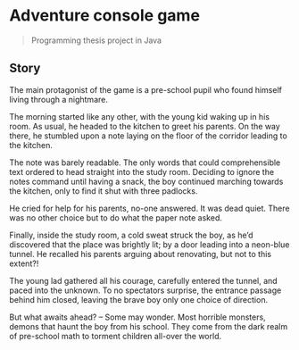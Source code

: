 # Adventure console game

> Programming thesis project in Java

## Story

The main protagonist of the game is a pre-school pupil who found himself living through a nightmare.

The morning started like any other, with the young kid waking up in his room. As usual, he headed to the kitchen to greet his parents. On the way there, he stumbled upon a note laying on the floor of the corridor leading to the kitchen. 

The note was barely readable. The only words that could comprehensible text ordered to head straight into the study room. Deciding to ignore the notes command until having a snack, the boy continued marching towards the kitchen, only to find it shut with three padlocks.

He cried for help for his parents, no-one answered. It was dead quiet. There was no other choice but to do what the paper note asked. 

Finally, inside the study room, a cold sweat struck the boy, as he’d discovered that the place was brightly lit; by a door leading into a neon-blue tunnel. He recalled his parents arguing about renovating, but not to this extent?!

The young lad gathered all his courage, carefully entered the tunnel, and paced into the unknown. To no spectators surprise, the entrance passage behind him closed, leaving the brave boy only one choice of direction.

But what awaits ahead? – Some may wonder. Most horrible monsters, demons that haunt the boy from his school. They come from the dark realm of pre-school math to torment children all-over the world. 
